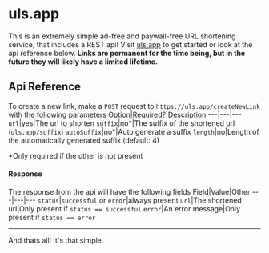 # uls.app

This is an extremely simple ad-free and paywall-free URL shortening service, that includes a REST api! Visit [uls.app](https://uls.app/) to get started or look at the api reference below.
**Links are permanent for the time being, but in the future they will likely have a limited lifetime.**

## Api Reference

To create a new link, make a `POST` request to `https://uls.app/createNewLink` with the following parameters
Option|Required?|Description
---|---|---
`url`|yes|The url to shorten
`suffix`|no*|The suffix of the shortened url (`uls.app/suffix`)
`autoSuffix`|no*|Auto generate a suffix
`length`|no|Length of the automatically generated suffix (default: 4)

\*Only required if the other is not present

#### Response

The response from the api will have the following fields
Field|Value|Other
---|---|---
`status`|`successful` or `error`|always present
`url`|The shortened url|Only present if `status == successful`
`error`|An error message|Only present if `status == error`

---

And thats all! It's that simple.
